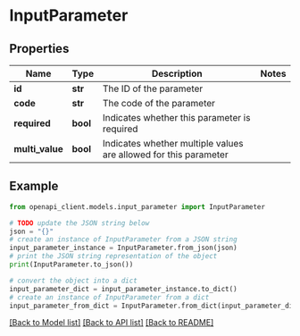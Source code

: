 # InputParameter


## Properties

Name | Type | Description | Notes
------------ | ------------- | ------------- | -------------
**id** | **str** | The ID of the parameter | 
**code** | **str** | The code of the parameter | 
**required** | **bool** | Indicates whether this parameter is required | 
**multi_value** | **bool** | Indicates whether multiple values are allowed for this parameter | 

## Example

```python
from openapi_client.models.input_parameter import InputParameter

# TODO update the JSON string below
json = "{}"
# create an instance of InputParameter from a JSON string
input_parameter_instance = InputParameter.from_json(json)
# print the JSON string representation of the object
print(InputParameter.to_json())

# convert the object into a dict
input_parameter_dict = input_parameter_instance.to_dict()
# create an instance of InputParameter from a dict
input_parameter_from_dict = InputParameter.from_dict(input_parameter_dict)
```
[[Back to Model list]](../README.md#documentation-for-models) [[Back to API list]](../README.md#documentation-for-api-endpoints) [[Back to README]](../README.md)


